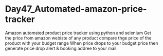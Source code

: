 # Day47_Automated-amazon-price-tracker
Amazon automated product price tracker using python and selenium
Get the price from amazon webiste of any product
compare thge price of the product with your budget range
When price drops to your budget price then generate price drop alert & booking addree to your mail.

